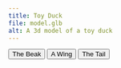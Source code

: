 ```yaml
---
title: Toy Duck
file: model.glb
alt: A 3d model of a toy duck
---
```


<button class="Hotspot" slot="hotspot-1" data-position="0.034086908507172255m 0.035633058045035026m 0.0008323315838707837m" data-normal="0.11076220205426575m 0.9733893287613071m 0.2006114384817127m" data-visibility-attribute="visible">
  <div class="HotspotAnnotation">The Beak</div>
</button>

<button class="Hotspot" slot="hotspot-2" data-position="-0.0077982119614389955m -0.008128374324366697m -0.034137767670381604m" data-normal="-0.2165819895695754m 0.2073173991125989m -0.9539977661500428m" data-visibility-attribute="visible">
  <div class="HotspotAnnotation">A Wing</div>
</button>

<button class="Hotspot" slot="hotspot-3" data-position="-0.04329843722003483m 0.011786457618276569m 0.0029983665888340706m" data-normal="-0.7752145503176167m 0.6212154023517756m 0.11460290073456728m" data-visibility-attribute="visible">
  <div class="HotspotAnnotation">The Tail</div>
</button>
